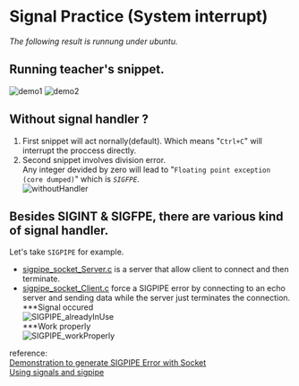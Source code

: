 # Signal Practice (System interrupt)
*The following result is runnung under ubuntu.*
## Running teacher's snippet.
![demo1](https://user-images.githubusercontent.com/25290627/113581862-47c13700-965a-11eb-9349-869a7ef059cf.png)
![demo2](https://user-images.githubusercontent.com/25290627/113581865-498afa80-965a-11eb-8a88-4f7438036605.png)

## Without signal handler ?  
1. First snippet will act nornally(default). Which means "`Ctrl+C`" will interrupt the proccess directly.  
2. Second snippet involves division error.  
Any integer devided by zero will lead to "`Floating point exception (core dumped)`" which is *`SIGFPE`*.  
![withoutHandler](https://user-images.githubusercontent.com/25290627/113584224-375e8b80-965d-11eb-94c7-15d508accce2.png)

## Besides SIGINT & SIGFPE, there are various kind of signal handler.
Let's take `SIGPIPE` for example.  
- [sigpipe_socket_Server.c](https://github.com/LaZoark/Operation_System/blob/main/signal/sigpipe_socket_Server.c) is a server that allow client to connect and then terminate.  
- [sigpipe_socket_Client.c](https://github.com/LaZoark/Operation_System/blob/main/signal/sigpipe_socket_Client.c) force a SIGPIPE error by connecting to an echo server and sending data while the server just terminates the connection.  
***Signal occured  
![SIGPIPE_alreadyInUse](https://user-images.githubusercontent.com/25290627/113590628-785a9e00-9665-11eb-9ca3-534b96cf68e8.png)  
***Work properly  
![SIGPIPE_workProperly](https://user-images.githubusercontent.com/25290627/113590635-7a246180-9665-11eb-9921-29843a682a4e.png)  


reference:  
[Demonstration to generate SIGPIPE Error with Socket](http://enggedu.com/demonstration_to_generate_SIGPIPE_error_with_socket/index.php)  
[Using signals and sigpipe](https://stackoverflow.com/questions/7774569/using-signals-and-sigpipe)
